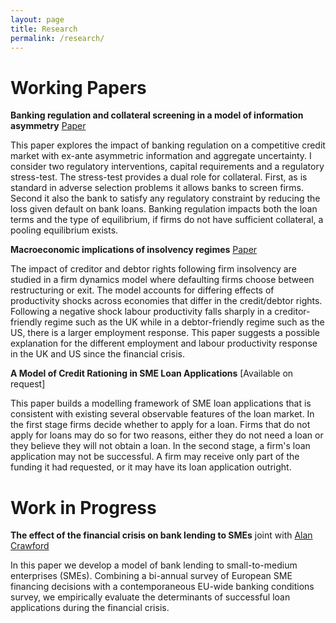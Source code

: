 ```yaml
---
layout: page
title: Research
permalink: /research/
---
```


# Working Papers

**Banking regulation and collateral screening in a model of information
asymmetry** [Paper](/assets/papers/BankReg_AsymInfo.pdf)

This paper explores the impact of banking regulation on a competitive credit market with ex-ante asymmetric information and aggregate uncertainty. I consider two regulatory interventions, capital requirements and a regulatory stress-test. The stress-test provides a dual role for collateral. First, as is standard in adverse selection problems it allows banks to screen firms. Second it also the bank to satisfy any regulatory constraint by reducing the loss given default on bank loans. Banking regulation impacts both the loan terms and the type of equilibrium, if firms do not have sufficient collateral, a pooling equilibrium exists.

**Macroeconomic implications of insolvency regimes** [Paper](/assets/papers/Insolvency_Regimes.pdf)

The impact of creditor and debtor rights following firm insolvency are studied in a firm dynamics model where defaulting firms choose between restructuring or exit. The model accounts for differing effects of productivity shocks across economies that differ in the credit/debtor rights. Following a negative shock labour productivity falls sharply in a creditor-friendly regime such as the UK while in a debtor-friendly regime such as the US, there is a larger employment response. This paper suggests a possible explanation for the different employment and labour productivity response in the UK and US since the financial crisis.

**A Model of Credit Rationing in SME Loan Applications** [Available on request]

This paper builds a modelling framework of SME loan applications that is consistent with existing several observable features of the loan market. In the first stage firms decide whether to apply for a loan. Firms that do not apply for loans may do so for two reasons, either they do not need a loan or they believe they will not obtain a loan. In the second stage, a firm's loan application may not be successful. A firm may receive only part of the funding it had requested, or it may have its loan application outright.

# Work in Progress

**The effect of the financial crisis on bank lending to SMEs** joint with [Alan Crawford](https://alancrawford.github.io/)

In this paper we develop a model of bank lending to small-to-medium enterprises (SMEs). Combining a bi-annual survey of European SME financing decisions with a contemporaneous EU-wide banking conditions survey, we empirically evaluate the determinants of successful loan applications during the financial crisis.
